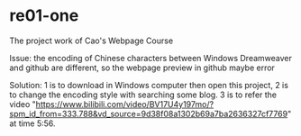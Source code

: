 # re01-one

The project work of Cao's Webpage Course

Issue: the encoding of Chinese characters between Windows Dreamweaver and github are different, so the webpage preview in github maybe error

Solution: 1 is to download in Windows computer then open this project, 2 is to change the encoding style with searching some blog.
3 is to refer the video "https://www.bilibili.com/video/BV17U4y197mo/?spm_id_from=333.788&vd_source=9d38f08a1302b69a7ba2636327cf7769" at time 5:56.

